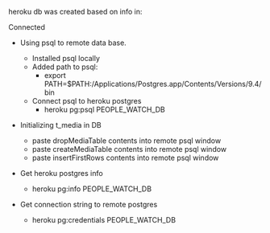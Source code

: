heroku db was created based on info in:

Connected

- Using psql to remote data base.
   - Installed psql locally
   - Added path to psql:
      - export PATH=$PATH:/Applications/Postgres.app/Contents/Versions/9.4/bin
   - Connect psql to heroku postgres
      - heroku pg:psql PEOPLE_WATCH_DB

- Initializing t_media in DB
    - paste dropMediaTable contents into remote psql window
    - paste createMediaTable contents into remote psql window
    - paste insertFirstRows contents into remote psql window

- Get heroku postgres info
   - heroku pg:info PEOPLE_WATCH_DB

- Get connection string to remote postgres
   - heroku pg:credentials PEOPLE_WATCH_DB
